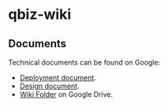 # qbiz-wiki
## Documents
Technical documents can be found on Google:
* [Deployment document](https://docs.google.com/document/d/1nrOJIeGmRV_ug7qcd3MrgJkiPI09Nay52LlUORXENj8/edit?tab=t.0#heading=h.t3ji48vjy94h).
* [Design document](https://docs.google.com/document/d/18PugsDyjV_34lUizx2XDdSO0jHyiFFt5dKFg09_-Y_c/edit?tab=t.0).
* [Wiki Folder](https://drive.google.com/drive/folders/1T6yq_3iLK8-Ibtls16LdFH8jnpDtH_qK) on Google Drive.
